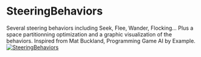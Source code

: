 # SteeringBehaviors
Several steering behaviors including Seek, Flee, Wander, Flocking... Plus a space partitionning optimization and a graphic visualization of the behaviors. Inspired from Mat Buckland, Programming Game AI by Example.
[![SteeringBehaviors](http://img.youtube.com/vi/ey_KpJcE2K0/0.jpg)](http://www.youtube.com/watch?v=ey_KpJcE2K0)

